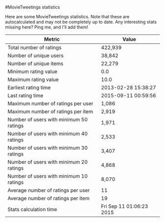 #MovieTweetings statistics

Here are some MovieTweetings statistics. Note that these are autocalculated and may not be completely up to date. Any interesting stats missing here? Ping me, and I'll add them!

Metric | Value
--- | ---
Total number of ratings                 | 422,939
Number of unique users                  | 38,842
Number of unique items                  | 22,279
Minimum rating value                    | 0.0
Maximum rating value                    | 10.0
Earliest rating time                    | 2013-02-28 15:38:27
Last rating time                        | 2015-09-11 00:59:56
Maximum number of ratings per user      | 1,086
Maximum number of ratings per item      | 2,919
Number of users with minimum 50 ratings | 1,971
Number of users with minimum 40 ratings | 2,533
Number of users with minimum 30 ratings | 3,407
Number of users with minimum 20 ratings | 4,868
Number of users with minimum 10 ratings | 8,070
Average number of ratings per user      | 11
Average number of ratings per item      | 19
Stats calculation time                  | Fri Sep 11 01:06:23 2015

